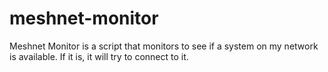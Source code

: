 # meshnet-monitor
Meshnet Monitor is a script that monitors to see if a system on my network is available. If it is, it will try to connect to it.
